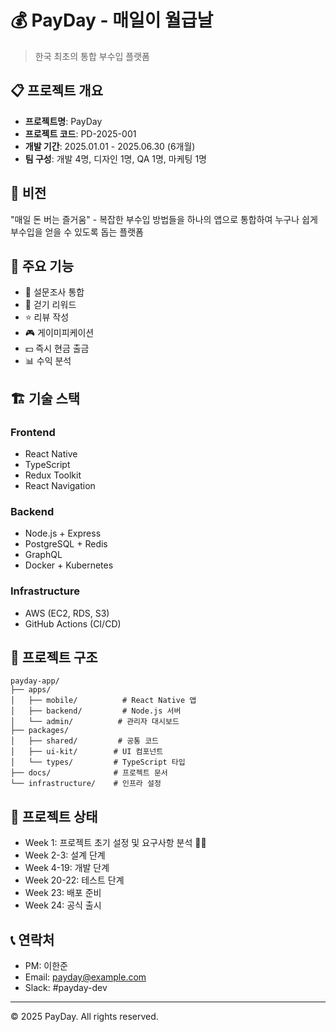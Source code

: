 # 💰 PayDay - 매일이 월급날

> 한국 최초의 통합 부수입 플랫폼

## 📋 프로젝트 개요

- **프로젝트명**: PayDay
- **프로젝트 코드**: PD-2025-001
- **개발 기간**: 2025.01.01 - 2025.06.30 (6개월)
- **팀 구성**: 개발 4명, 디자인 1명, QA 1명, 마케팅 1명

## 🎯 비전

"매일 돈 버는 즐거움" - 복잡한 부수입 방법들을 하나의 앱으로 통합하여 누구나 쉽게 부수입을 얻을 수 있도록 돕는 플랫폼

## 🚀 주요 기능

- 📝 설문조사 통합
- 🚶 걷기 리워드
- ⭐ 리뷰 작성
- 🎮 게이미피케이션
- 💵 즉시 현금 출금
- 📊 수익 분석

## 🏗️ 기술 스택

### Frontend
- React Native
- TypeScript
- Redux Toolkit
- React Navigation

### Backend
- Node.js + Express
- PostgreSQL + Redis
- GraphQL
- Docker + Kubernetes

### Infrastructure
- AWS (EC2, RDS, S3)
- GitHub Actions (CI/CD)

## 📁 프로젝트 구조

```
payday-app/
├── apps/
│   ├── mobile/          # React Native 앱
│   ├── backend/         # Node.js 서버
│   └── admin/          # 관리자 대시보드
├── packages/
│   ├── shared/         # 공통 코드
│   ├── ui-kit/        # UI 컴포넌트
│   └── types/         # TypeScript 타입
├── docs/              # 프로젝트 문서
└── infrastructure/    # 인프라 설정
```

## 🚦 프로젝트 상태

- Week 1: 프로젝트 초기 설정 및 요구사항 분석 🏃‍♂️
- Week 2-3: 설계 단계
- Week 4-19: 개발 단계
- Week 20-22: 테스트 단계
- Week 23: 배포 준비
- Week 24: 공식 출시

## 📞 연락처

- PM: 이한준
- Email: [payday@example.com](mailto:payday@example.com)
- Slack: #payday-dev

---
© 2025 PayDay. All rights reserved.